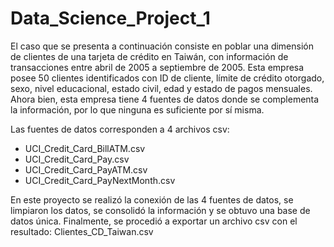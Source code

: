 # Data_Science_Project_1

El caso que se presenta a continuación consiste en poblar una dimensión de
clientes de una tarjeta de crédito en Taiwán, con información de transacciones
entre abril de 2005 a septiembre de 2005. Esta empresa posee 50 clientes
identificados con ID de cliente, límite de crédito otorgado, sexo, nivel educacional,
estado civil, edad y estado de pagos mensuales. Ahora bien, esta empresa tiene 4
fuentes de datos donde se complementa la información, por lo que ninguna es
suficiente por sí misma.

Las fuentes de datos corresponden a 4 archivos csv:
- UCI_Credit_Card_BillATM.csv
- UCI_Credit_Card_Pay.csv
- UCI_Credit_Card_PayATM.csv
- UCI_Credit_Card_PayNextMonth.csv

En este proyecto se realizó la conexión de las 4 fuentes de datos, se limpiaron los datos, 
se consolidó la información y se obtuvo una base de datos única. Finalmente, se procedió a exportar un archivo
csv con el resultado: Clientes_CD_Taiwan.csv
